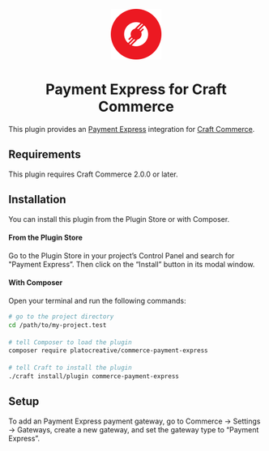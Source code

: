 <p align="center"><img src="./src/icon.svg" width="100" height="100" alt="Payment Express for Craft Commerce icon"></p>

<h1 align="center">Payment Express for Craft Commerce</h1>

This plugin provides an [Payment Express](https://www.paymentexpress.com) integration for [Craft Commerce](https://craftcms.com/commerce).

## Requirements

This plugin requires Craft Commerce 2.0.0 or later.

## Installation

You can install this plugin from the Plugin Store or with Composer.

#### From the Plugin Store

Go to the Plugin Store in your project’s Control Panel and search for "Payment Express”. Then click on the “Install” button in its modal window.

#### With Composer

Open your terminal and run the following commands:

```bash
# go to the project directory
cd /path/to/my-project.test

# tell Composer to load the plugin
composer require platocreative/commerce-payment-express

# tell Craft to install the plugin
./craft install/plugin commerce-payment-express
```

## Setup

To add an Payment Express payment gateway, go to Commerce → Settings → Gateways, create a new gateway, and set the gateway type to “Payment Express”.
